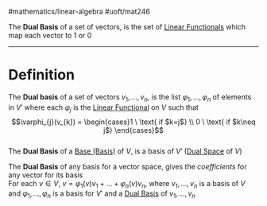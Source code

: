 #mathematics/linear-algebra #uoft/mat246 

The **Dual Basis** of a set of vectors, is the set of [Linear Functionals](Linear%20Functional.md) which map each vector to 1 or 0

---
# Definition 
The **Dual basis** of a set of vectors $v_{1},...,v_{n}$, is the list $\varphi_{1},...,\varphi_{n}$ of elements in $V'$ where each $\varphi_{j}$ is the [Linear Functional](Linear%20Functional.md) on $V$ such that  
$$\varphi_{j}(v_{k}) = \begin{cases}1 \ \text{ if $k=j$} \\ 0  \ \text{ if $k\neq j$} \end{cases}$$  
The **Dual Basis** of a [Base (Basis)](../../MAT223%20Notes/Base%20(Basis).md) of $V$, is a basis of $V'$ ([Dual Space](Dual%20Space.md) of $V$)

The **Dual Basis** of any basis for a vector space, gives the *coefficients* for any vector for its basis  
	For each $v\in V$, $v=\varphi_{1}(v)v_{1}+\dots+\varphi_{n}(v)v_{n}$, where $v_{1},...,v_{n}$ is a basis of $V$ and $\varphi_{1},...,\varphi_{n}$ is a basis for $V'$ and a [Dual Basis](.md) of $v_{1},...,v_{n}$

